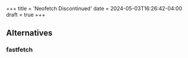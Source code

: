 +++
title = 'Neofetch Discontinued'
date = 2024-05-03T16:26:42-04:00
draft = true
+++

## Alternatives
### fastfetch

